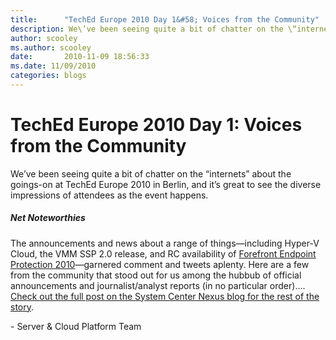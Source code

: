 ```yaml
---
title:      "TechEd Europe 2010 Day 1&#58; Voices from the Community"
description: We\’ve been seeing quite a bit of chatter on the \“internets\” about the goings-on at TechEd Europe 2010.
author: scooley
ms.author: scooley
date:       2010-11-09 18:56:33
ms.date: 11/09/2010
categories: blogs
---
```

# TechEd Europe 2010 Day 1: Voices from the Community

We’ve been seeing quite a bit of chatter on the “internets” about the goings-on at TechEd Europe 2010 in Berlin, and it’s great to see the diverse impressions of attendees as the event happens. 

##### Net Noteworthies

The announcements and news about a range of things—including Hyper-V Cloud, the VMM SSP 2.0 release, and RC availability of [Forefront Endpoint Protection 2010](https://www.microsoft.com/fep)—garnered comment and tweets aplenty. Here are a few from the community that stood out for us among the hubbub of official announcements and journalist/analyst reports (in no particular order)…. [Check out the full post on the System Center Nexus blog for the rest of the story](/virtualization/community/team-blog/2010/20101109-teched-europe-2010-day-1-voices-from-the-community). 

\- Server & Cloud Platform Team
